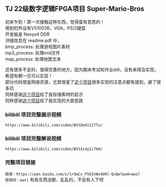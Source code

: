 ## TJ 22级数字逻辑FPGA项目 Super-Mario-Bros  
初来乍到！第一次接触这种东西，觉得蛮有意思的！  
用到的外设有VS1003B，VGA，PS/2键盘  
开发板是 Nexys4 DDR  
详细信息在 readme.pdf 中，  
bmp_process: 处理游戏图片素材  
mp3_process: 处理mid文件  
map_process: 处理地图文本

还有很多不足的，值得完善的地方，因为期末考试和作业ddl，没有来得及实现，希望有朝一日可以实现！  
部分代码借鉴网络资源，尤其借鉴了[这个项目](https://github.com/def-saizi-baka/Digital_Logic_FPGA_final_hw.git)很多实现的注意点都有提到，避了很多坑  
同样感谢[这个项目](https://github.com/letyrodri/fpga-super-mario.git)给了我存储素材的启示  
同样感谢[这个项目](https://github.com/Keytoyze/FPGA-SuperMario.git)给了我实现的大致思路

### bilibili 项目完整展示视频  
`https://www.bilibili.com/video/BV1De41127Tv/`  

### bilibili 项目完整解说视频
`https://www.bilibili.com/video/BV1Xi4y1i7kH/`

### 完整项目链接
`链接：https://pan.baidu.com/s/1rdwCx_PSkInWs4U8l-QvQw?pwd=awsl`  
`提取码：awsl` 有些东西没删，乱乱的，不会有人下吧
